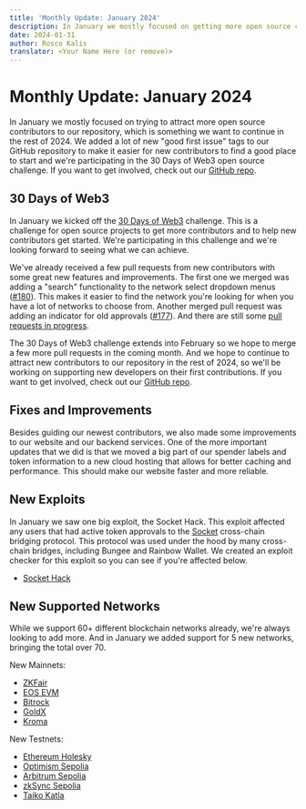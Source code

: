```yaml
---
title: 'Monthly Update: January 2024'
description: In January we mostly focused on getting more open source contributors. We added a lot of new "good first issue" tags to our GitHub repository and we're participating in the 30 Days of Web3 open source challenge.
date: 2024-01-31
author: Rosco Kalis
translator: <Your Name Here (or remove)>
---
```


# Monthly Update: January 2024

In January we mostly focused on trying to attract more open source contributors to our repository, which is something we want to continue in the rest of 2024. We added a lot of new "good first issue" tags to our GitHub repository to make it easier for new contributors to find a good place to start and we're participating in the 30 Days of Web3 open source challenge. If you want to get involved, check out our [GitHub repo](https://github.com/RevokeCash/revoke.cash).

## 30 Days of Web3

In January we kicked off the [30 Days of Web3](https://onchainsquad.com/onchainsquad.com/hackathons/30-days-of-web3/) challenge. This is a challenge for open source projects to get more contributors and to help new contributors get started. We're participating in this challenge and we're looking forward to seeing what we can achieve.

We've already received a few pull requests from new contributors with some great new features and improvements. The first one we merged was adding a "search" functionality to the network select dropdown menus ([#180](https://github.com/RevokeCash/revoke.cash/pull/180)). This makes it easier to find the network you're looking for when you have a lot of networks to choose from. Another merged pull request was adding an indicator for old approvals ([#177](https://github.com/RevokeCash/revoke.cash/pull/177)). And there are still some [pull requests in progress](https://github.com/RevokeCash/revoke.cash/pulls?q=is%3Apr+is%3Aopen+sort%3Aupdated-desc).

The 30 Days of Web3 challenge extends into February so we hope to merge a few more pull requests in the coming month. And we hope to continue to attract new contributors to our repository in the rest of 2024, so we'll be working on supporting new developers on their first contributions. If you want to get involved, check out our [GitHub repo](https://github.com/RevokeCash/revoke.cash).

## Fixes and Improvements

Besides guiding our newest contributors, we also made some improvements to our website and our backend services. One of the more important updates that we did is that we moved a big part of our spender labels and token information to a new cloud hosting that allows for better caching and performance. This should make our website faster and more reliable.

## New Exploits

In January we saw one big exploit, the Socket Hack. This exploit affected any users that had active token approvals to the [Socket](https://socket.tech) cross-chain bridging protocol. This protocol was used under the hood by many cross-chain bridges, including Bungee and Rainbow Wallet. We created an exploit checker for this exploit so you can see if you're affected below.

- [Socket Hack](/exploits/socket)

## New Supported Networks

While we support 60+ different blockchain networks already, we're always looking to add more. And in January we added support for 5 new networks, bringing the total over 70.

New Mainnets:

- [ZKFair](/token-approval-checker/zkfair)
- [EOS EVM](/token-approval-checker/eos-evm)
- [Bitrock](/token-approval-checker/bitrock)
- [GoldX](/token-approval-checker/goldx)
- [Kroma](/token-approval-checker/kroma)

New Testnets:

- [Ethereum Holesky](/token-approval-checker/ethereum-holesky)
- [Optimism Sepolia](/token-approval-checker/optimism-sepolia)
- [Arbitrum Sepolia](/token-approval-checker/arbitrum-sepolia)
- [zkSync Sepolia](/token-approval-checker/zksync-sepolia)
- [Taiko Katla](/token-approval-checker/taiko-katla)
